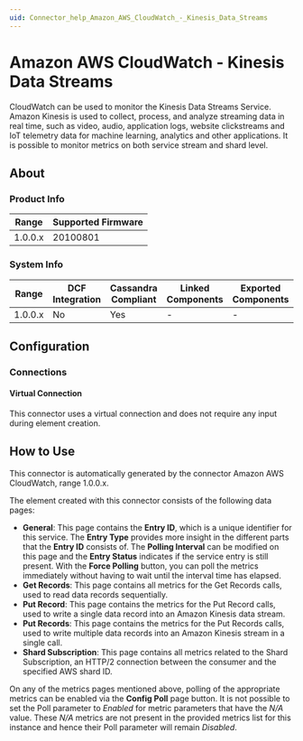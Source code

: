 ```yaml
---
uid: Connector_help_Amazon_AWS_CloudWatch_-_Kinesis_Data_Streams
---
```


# Amazon AWS CloudWatch - Kinesis Data Streams

CloudWatch can be used to monitor the Kinesis Data Streams Service. Amazon Kinesis is used to collect, process, and analyze streaming data in real time, such as video, audio, application logs, website clickstreams and IoT telemetry data for machine learning, analytics and other applications. It is possible to monitor metrics on both service stream and shard level.

## About

### Product Info

| Range     | Supported Firmware     |
|-----------|------------------------|
| 1.0.0.x   | 20100801               |

### System Info

| Range     | DCF Integration     | Cassandra Compliant     | Linked Components     | Exported Components     |
|-----------|---------------------|-------------------------|-----------------------|-------------------------|
| 1.0.0.x   | No                  | Yes                     | -                     | -                       |

## Configuration

### Connections

#### Virtual Connection

This connector uses a virtual connection and does not require any input during element creation.

## How to Use

This connector is automatically generated by the connector Amazon AWS CloudWatch, range 1.0.0.x.

The element created with this connector consists of the following data pages:

- **General**: This page contains the **Entry ID**, which is a unique identifier for this service. The **Entry Type** provides more insight in the different parts that the **Entry ID** consists of. The **Polling Interval** can be modified on this page and the **Entry Status** indicates if the service entry is still present. With the **Force Polling** button, you can poll the metrics immediately without having to wait until the interval time has elapsed.
- **Get Records**: This page contains all metrics for the Get Records calls, used to read data records sequentially.
- **Put Record**: This page contains the metrics for the Put Record calls, used to write a single data record into an Amazon Kinesis data stream.
- **Put Records**: This page contains the metrics for the Put Records calls, used to write multiple data records into an Amazon Kinesis stream in a single call.
- **Shard Subscription**: This page contains all metrics related to the Shard Subscription, an HTTP/2 connection between the consumer and the specified AWS shard ID.

On any of the metrics pages mentioned above, polling of the appropriate metrics can be enabled via the **Config Poll** page button. It is not possible to set the Poll parameter to *Enabled* for metric parameters that have the *N/A* value. These *N/A* metrics are not present in the provided metrics list for this instance and hence their Poll parameter will remain *Disabled*.
